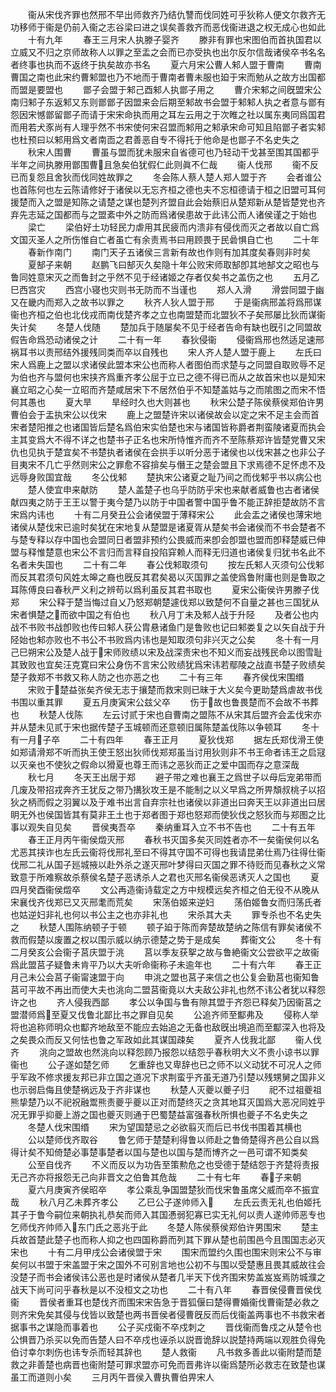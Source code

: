 <!-- { "loadSidebar": true } -->
　　衞从宋伐齐罪也然邢不早出师救齐乃结仇讐而伐同姓可乎狄称人便文尔救齐无功移师于衞是仍前入衞之志谷梁曰进之误矣善救齐而恶伐衞进退之权无成心也如此
　　十有九年
　　春王三月宋人执滕子婴齐
　　滕非有罪也宋图伯而首执国君以立威又不归之京师故称人以罪之至盂之会而已亦受执也出尔反尔信哉诸侯卒书名名者终事也执而不返终于执矣故亦书名
　　夏六月宋公曹人邾人盟于曹南
　　曹南曹国之南也此宋约曹邾盟也乃不地而于曹南者曹未服也廹于宋而勉从之故方出国都而盟是要盟也
　　鄫子会盟于邾己酉邾人执鄫子用之
　　曹介宋邾之间旣盟宋公南归邾子东返邾又东则鄫鄫子因盟来会后期至邾故书会盟于邾邾人执之者意与鄫有怨因宋憾鄫留鄫子而请于宋宋命执而用之耳左云用之于次睢之社以属东夷同爲国君而用若犬豕尚有人理乎然不书宋使何宋召盟而邾用之邾承宋命可知且陷鄫子者实邾也杜预曰以邾用爲文者南靣之君善恶自专不得托于他命是也鄫子不名史失之
　　秋宋人围曹
　　曹虽与盟而犹未服宋自省德可也乃轻动干戈甚至围其国都乎半年之间执滕用鄫围曹且急矣伯犹假仁此则眞不仁哉
　　衞人伐邢
　　衞不反已而复怨且舍狄而伐同姓故罪之
　　冬会陈人蔡人楚人郑人盟于齐
　　会者谁公也首陈何也左云陈请修好于诸侯以无忘齐桓之德也夫不忘桓德请于桓之旧盟可耳何援楚而入之盟是知陈之请楚之谋也楚列齐盟自此会始蔡旧从楚郑新从楚皆楚党也齐弃先志延之国都而与之盟紊中外之防而爲诸侯患故于此讳公而人诸侯谨之于始也
　　梁亡
　　梁伯好土功轻民力虐用其民疲而内溃非有侵伐而灭之者故以自亡爲文国灭圣人之所伤惟自亡者虽亡有余责焉书曰用顾畏于民碞惧自亡也
　　二十年
　　春新作南门
　　南门天子五诸侯三言新有故也作则有加其度矣春则非时矣
　　夏郜子来朝
　　赵鹏飞曰郜灭久矣隐十年公败宋师取郜卽其地郜文之昭也与鲁同姓意宋灭之而鲁封之乎然不见于经诸姬之存者仅矣书之盖伤之也
　　五月乙巳西宫灾
　　西宫小寝也灾则书无防而不当谨也
　　郑人入滑
　　滑尝同盟于幽又在畿内而郑入之故书以罪之
　　秋齐人狄人盟于邢
　　于是衞病邢盖将爲邢谋衞也齐桓之伯也北伐戎而南伐楚齐孝之立也南盟楚而北盟狄不子矣邢屡比狄而谋衞失计矣
　　冬楚人伐随
　　楚加兵于随屡矣不见于经者告命有缺也旣引之同盟故假告命爲恐动诸侯之计
　　二十有一年
　　春狄侵衞
　　侵衞爲邢也然适足速邢祸耳书以责邢结外援残同类而卒以自残也
　　宋人齐人楚人盟于鹿上
　　左氏曰宋人爲鹿上之盟以求诸侯此盟本宋公也而称人者图伯而求楚与之同盟自取败辱不足为伯也齐与盟何也宋挟齐爲重齐孝公屈于立已之德不得已而从之故首宋也以是知宋襄立昭之心矣一立昭而齐楚咸居宋下不居然伯乎不知楚盖姑与之而隂图之而宋不悟何其愚也
　　夏大旱
　　旱经时久也大则甚也
　　秋宋公楚子陈侯蔡侯郑伯许男曹伯会于盂执宋公以伐宋
　　鹿上之盟楚许宋以诸侯故会以定之宋不足主会而首宋者楚阳推之也诸国皆后楚名爲伯宋实伯楚也宋与诸国皆称爵者荆蛮陵诸夏而执会主其变爲大不得不详之也楚书子正名也宋所恃惟齐而齐不至陈蔡郑许皆楚党曹又宋仇也见执于楚宜矣不书楚执者诸侯在会拱手以听分恶于诸侯也以伐宋甚之也非公子目夷宋不几亡乎然则宋公之罪愈不容揜矣与僭王之楚会盟且下求焉德不足怀虑不及远辱身败国宜哉
　　冬公伐邾
　　楚执宋公诸夏之耻乃间之而伐邾乎书以病公也
　　楚人使宜申来献防
　　楚人盖楚子也乌乎防防乎宋也来献者威鲁也古者诸侯献四夷之防于王王以警于夷今楚乃以防于中国者警中国乎鲁不能正辞拒楚故防不言宋爲内讳也
　　十有二月癸丑公会诸侯盟于薄释宋公
　　此会盂之诸侯也薄宋地诸侯从楚伐宋已逾时矣犹在宋地复从楚盟是诸夏胥从楚矣书会诸侯而不书会楚者不与楚专释以存中国也会盟同日者盟非预约公畏威而来卽会卽盟也盟而卽释楚威已伸盟与释惟楚意也宋公不言归而言释自投陷穽赖人而释无归道也诸侯复归犹书名此不名者未失国也
　　二十有二年
　　春公伐邾取须句
　　按左氏邾人灭须句公伐邾而反其君须句风姓太皞之裔也旣反其君矣曷以灭国罪之盖使爲鲁附庸也则是鲁取之耳陈傅良曰春秋严义利之辨苟以爲利虽反其君书取也
　　夏宋公衞侯许男滕子伐郑
　　宋公释于楚当悔过自乂乃怒郑朝楚遽伐郑以致楚何不自量之甚也三国犹从宋者惧楚之而欲中国之有伯也
　　秋八月丁未及邾人战于升陉
　　及者公也内战不书败书战卽败也传曰邾人获公胄悬诸鱼门是鲁败也记曰邾娄复之以矢自战于升陉始也邾亦败也不书公不书败爲内讳也是知取须句非兴灭之公矣
　　冬十有一月己巳朔宋公及楚人战于宋师败绩以宋及战深责宋也不知义而妄战残民命以图雪耻其致败也宜矣汪克寛曰宋公身伤不言宋公败绩犹爲宋讳若鄢陵之战直书楚子败绩矣楚子救郑不书救又称人防之也亦恶之也
　　二十有三年
　　春齐侯伐宋围缗
　　宋败于楚益张矣齐侯无志于攘楚而救宋则已昧于大义矣今更助楚爲虐故书伐书围以重其罪
　　夏五月庚寅宋公兹父卒
　　伤于故也鲁畏楚而不会故不书葬也
　　秋楚人伐陈
　　左云讨贰于宋也自曹南之盟陈不从宋其后盟齐会盂伐宋亦并从楚未见贰于宋也据传楚子玉城顿而还意顿旧属陈楚盖伐陈以争顿耳
　　冬十有一月子卒
　　二十有四年
　　春王正月
　　夏狄伐郑
　　据左氏郑伐滑王使如郑请滑郑不听而执王使王怒出狄师伐郑郑虽当讨用狄则非不书王命者讳王之启冦以灭亲也不使狄之假命以猾夏也尊王而讳之恶狄而正之爱中国而存之意深哉
　　秋七月
　　冬天王出居于郑
　　避子带之难也襄王之爲世子以母后宠弟带而几废及带招戎奔齐王犹反之带乃搆狄攻王是不能制之以义早爲之所畀頽叔桃子以招狄之柄而假之羽翼以及于难书出言自弃宗社也诸侯以非道出曰奔天王以非道出曰居眀无外也侯国皆其有莫非王土也于郑者图于郑也怒郑而使狄伐之怒狄而与郑图之比事以观失自见矣
　　晋侯夷吾卒
　　秦纳重耳入立不书不告也
　　二十有五年
　　春王正月丙午衞侯燬灭邢
　　春秋书灭国多矣灭同姓者亦不一矣衞侯何以名尤恶其挟诈也左氏云衞将伐邢礼至曰不得其守国不可得也我请昆弟仕焉乃往得仕衞伐邢二礼从国子廵城掖以赴外杀之遂灭邢叶梦得曰灭国之罪不待贬而见春秋之义常致意于所难察故杀蔡侯名楚子恶诱杀人之君也灭邢名衞侯恶诱灭人之国也
　　夏四月癸酉衞侯燬卒
　　文公再造衞诗载定之方中规模远矣齐桓之伯无役不从晚从宋襄伐齐伐郑已又灭邢耄而荒矣
　　宋荡伯姬来逆妇
　　荡伯姬鲁女而归荡氏者也姑逆妇非礼也何以书公主之也亦非礼也
　　宋杀其大夫
　　罪专杀也不名史失之
　　秋楚人围陈纳顿子于顿
　　顿子廹于陈而奔楚故楚纳之陈信有罪矣诸侯不救而假楚以废置之权以围示威以纳示德楚之势于是成矣
　　葬衞文公
　　冬十有二月癸亥公会衞子莒庆盟于洮
　　莒以季友获挐之故与鲁絶衞文公尝欲平之故衞爲此盟莒子疑鲁未肯平乃以大夫听命衞称子未逾年也
　　二十有六年
　　春王正月己未公会莒子衞甯速盟于向
　　申洮之盟也莒子来信之也公复会勤莒也衞知鲁莒可平故不再出而使大夫也洮向二盟莒衞竟以大夫敌公非礼也然不讳公者犹以释怨许之也
　　齐人侵我西鄙
　　孝公以争国与鲁有隙其盟于齐怨已释矣乃因衞莒之盟潜师爲至夏又伐鲁北鄙比书之罪自见矣
　　公追齐师至酅弗及
　　侵称人举将也追称师明众也酅齐地敌至不能应去始追之无备也敌旣出境追而至酅深入也将及之矣畏众而反又何怯也鲁之军政如此其谋国疎矣
　　夏齐人伐我北鄙
　　衞人伐齐
　　洮向之盟故也然洮向以释怨顾乃报怨以结怨乎春秋明大义不贵小谅书以罪衞也
　　公子遂如楚乞师
　　乞重辞也又卑辞也已之师不以义动犹不可况人之师乎军政不修求援友邦已非立国之道况下求荆蛮乎齐虽无道乃引楚以残甥舅之国非义也示弱启侮且使楚祸远及于齐非谋也
　　秋楚人灭夔以夔子归
　　祀不过祖夔祖熊挚楚乃以不祀祝融鬻熊责夔乎夔以正对而楚终灭之贪其地耳灭国爲大恶况同姓乎况无罪乎抑夔上游之国也夔灭则通于巴蜀楚益富强春秋所惧也夔子不名史失之
　　冬楚人伐宋围缗
　　宋为望国楚忌之必欲翦灭而后已书伐书围着其横也
　　公以楚师伐齐取谷
　　鲁乞师于楚楚利得鲁以师赴之鲁倚楚得齐邑公自以爲得计矣不知倚楚必事楚事楚者以国与楚也以国与楚而博齐之一邑可谓不知类矣
　　公至自伐齐
　　不义而反以为功告至策勲危之也受德于楚结怨于齐楚将责报无己齐亦将报怨无己向非晋文之伯鲁其危哉
　　二十有七年
　　春子来朝
　　夏六月庚寅齐侯昭卒
　　孝公乘乱争国盟楚狄而伐宋鲁虽席父威而卒不振宜哉
　　秋八月乙未葬齐孝公
　　乙巳公子遂帅师入
　　左氏云责无礼也伯姬托其子于鲁今嗣位来朝执礼恭矣而师入其国慿弱犯寡已实无礼何以责人遂帅师恶专也乞师伐齐帅师入东门氏之恶兆于此
　　冬楚人陈侯蔡侯郑伯许男围宋
　　楚主兵故首楚此楚子也而称人抑之也四国称爵而列其下罪从楚也前围邑今且围国志必灭宋也
　　十有二月甲戌公会诸侯盟于宋
　　围宋而盟约久围也围宋则宋公不与审矣何以书盟于宋盖盟于宋之国外不可别言地也公初不与围以受楚惠且畏其威故往会没楚子而书会诸侯讳公恶也是时诸侯从楚者几半天下伐齐围宋势盖岌岌焉防城濮之战天下尚可问乎春秋是以不没桓文之功也
　　二十有八年
　　春晋侯侵曹晋侯伐衞
　　晋侯者重耳也楚伐齐而围宋宋告急于晋狐偃曰楚得曹婚衞伐曹衞楚必救之则齐宋免矣其侵与伐皆以致楚也两书晋侯者侵曹旣反而后伐衞盖两事也不书救宋者据事书之谋隐而事着也
　　公子买戍衞不卒戍刺之
　　晋伐衞而鲁戍之从楚令也公惧晋乃杀买以免而告楚人曰不卒戍也诬杀以説晋诡辞以説楚持两端以观胜负得免伯讨幸尔刺伤也讳专杀而轻其辞也
　　楚人救衞
　　凡书救多善此以衞附楚而楚救之非善楚也病晋也衞附楚可罪求盟亦可免而晋弗许以衞爲楚所必救志在致楚也谋虽工而道则小矣
　　三月丙午晋侯入曹执曹伯畀宋人
